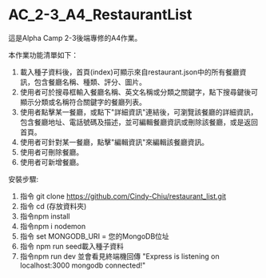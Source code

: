 # AC_2-3_A4_RestaurantList
這是Alpha Camp 2-3後端專修的A4作業。

本作業功能清單如下：
  1. 載入種子資料後，首頁(index)可顯示來自restaurant.json中的所有餐廳資訊，包含餐廳名稱、種類、評分、圖片。
  2. 使用者可於搜尋框輸入餐廳名稱、英文名稱或分類之關鍵字，點下搜尋鍵後可顯示分類或名稱符合關鍵字的餐廳列表。
  3. 使用者點擊某一餐廳，或點下"詳細資訊"連結後，可瀏覽該餐廳的詳細資訊，包含餐廳地址、電話號碼及描述，並可編輯餐廳資訊或刪除該餐廳，或是返回首頁。
  4. 使用者可針對某一餐廳，點擊"編輯資訊"來編輯該餐廳資訊。
  5. 使用者可刪除餐廳。
  6. 使用者可新增餐廳。

安裝步驟:
1. 指令 git clone https://github.com/Cindy-Chiu/restaurant_list.git
2. 指令 cd (存放資料夾)
3. 指令npm install
4. 指令npm i nodemon
5. 指令 set MONGODB_URI = 您的MongoDB位址
6. 指令 npm run seed載入種子資料
7. 指令npm run dev 並會看見終端機回傳
"Express is listening on localhost:3000
mongodb connected!"

